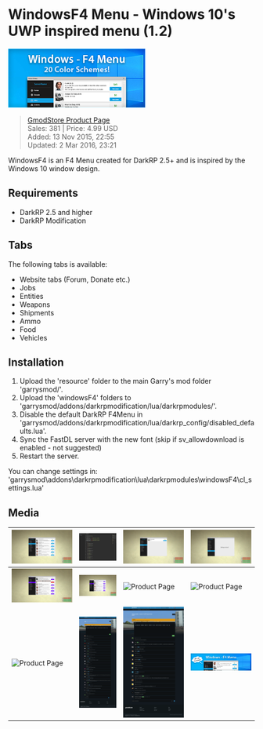 # WindowsF4 Menu - Windows 10's UWP inspired menu (1.2)
![Banner](__product/product-listing.png)
> [GmodStore Product Page](https://www.gmodstore.com/market/view/tcb-premium-windows-f4)  
Sales: 381  | Price: 4.99 USD  
Added: 13 Nov 2015, 22:55  
Updated: 2 Mar 2016, 23:21

WindowsF4 is an F4 Menu created for DarkRP 2.5+ and is inspired by the Windows 10 window design.

## Requirements
- DarkRP 2.5 and higher
- DarkRP Modification

## Tabs
The following tabs is available:
- Website tabs (Forum, Donate etc.)
- Jobs
- Entities
- Weapons
- Shipments
- Ammo
- Food
- Vehicles

## Installation
1. Upload the 'resource' folder to the main Garry's mod folder 'garrysmod/'.
2. Upload the 'windowsF4' folders to 'garrysmod/addons/darkrpmodification/lua/darkrpmodules/'.
3. Disable the default DarkRP F4Menu in 'garrysmod/addons/darkrpmodification/lua/darkrp_config/disabled_defaults.lua'.
4. Sync the FastDL server with the new font (skip if sv_allowdownload is enabled - not suggested)
5. Restart the server.

You can change settings in: 'garrysmod\addons\darkrpmodification\lua\darkrpmodules\windowsF4\cl_settings.lua'

## Media
| ![Jobs Panel](__product/product-image-jobs.png) |  ![Settings)](__product/product-image-settings.png) |  ![Entities Panel](__product/product-image-entities.png) | ![Nothing Found](__product/product-image-nothing-found.png)
|---|---|---|---|
| ![Model Selection](__product/product-image-model-selection.png) |  ![Scheme Example - Indigo](__product/product-image-indigo.png) |  ![Product Page](__product/product-page-1.png) |   ![Product Page](__product/product-page-2.png)
|  ![Product Page](__product/product-page-3.png)|  ![Product Discussion](__product/product-discussion-1.png)|   ![Product Discussion](__product/product-discussion-2.png)|   ![Product Header](__product/product-header.png)
